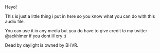 Heyo!

This is just a little thing i put in here so you know what you can do with this audio file.

You can use it in any media but you do have to give credit to my twitter @ackhimer
if you dont ill cry ;(


Dead by daylight is owned by BHVR.

